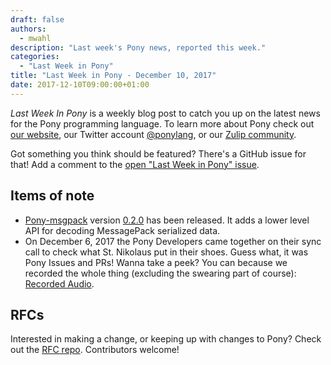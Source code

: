 ```yaml
---
draft: false
authors:
  - mwahl
description: "Last week's Pony news, reported this week."
categories:
  - "Last Week in Pony"
title: "Last Week in Pony - December 10, 2017"
date: 2017-12-10T09:00:00+01:00
---
```

_Last Week In Pony_ is a weekly blog post to catch you up on the latest news for the Pony programming language. To learn more about Pony check out [our website](https://ponylang.io), our Twitter account [@ponylang](https://twitter.com/ponylang), or our [Zulip community](https://ponylang.zulipchat.com).

Got something you think should be featured? There's a GitHub issue for that! Add a comment to the [open "Last Week in Pony" issue](https://github.com/ponylang/ponylang.github.io/issues?q=is%3Aissue+is%3Aopen+label%3Alast-week-in-pony).
<!-- more -->

## Items of note

- [Pony-msgpack](https://github.com/SeanTAllen/pony-msgpack) version [0.2.0](https://github.com/SeanTAllen/pony-msgpack/releases/tag/0.2.0) has been released. It adds a lower level API for decoding MessagePack serialized data.
- On December 6, 2017 the Pony Developers came together on their sync call to check what St. Nikolaus put in their shoes. Guess what, it was Pony Issues and PRs! Wanna take a peek? You can because we recorded the whole thing (excluding the swearing part of course): [Recorded Audio](https://sync-recordings.ponylang.io/r/2017_12_06.m4a).

## RFCs

Interested in making a change, or keeping up with changes to Pony? Check out the [RFC repo](https://github.com/ponylang/rfcs). Contributors welcome!
